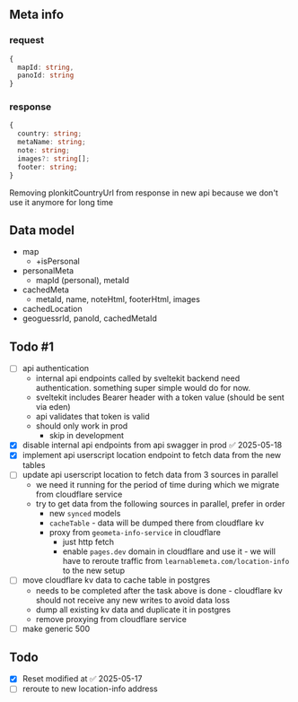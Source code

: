## Meta info
### request
```typescript
{  
  mapId: string,  
  panoId: string
}
```
### response
```typescript
{  
  country: string;
  metaName: string;  
  note: string;  
  images?: string[];  
  footer: string;
}
```

Removing   plonkitCountryUrl from response in new api because we don't use it anymore for long time

## Data model
- map
	- +isPersonal
- personalMeta
	- mapId (personal), metaId
- cachedMeta
	- metaId, name, noteHtml, footerHtml, images
- cachedLocation
- geoguessrId, panoId, cachedMetaId
  
## Todo #1
- [ ] api authentication
	- internal api endpoints called by sveltekit backend need authentication. something super simple would do for now.
	- sveltekit includes Bearer header with a token value (should be sent via eden)
	- api validates that token is valid
	- should only work in prod
		- skip in development
- [x] disable internal api endpoints from api swagger in prod ✅ 2025-05-18
- [x] implement api userscript location endpoint to fetch data from the new tables
- [ ] update api userscript location to fetch data from 3 sources in parallel
	- we need it running for the period of time during which we migrate from cloudflare service
	- try to get data from the following sources in parallel, prefer in order
		- new `synced` models
		- `cacheTable` - data will be dumped there from cloudflare kv
		- proxy from `geometa-info-service` in cloudflare
			- just http fetch
			- enable `pages.dev` domain in cloudflare and use it - we will have to reroute traffic from `learnablemeta.com/location-info` to the new setup
- [ ] move cloudflare kv data to cache table in postgres
	- needs to be completed after the task above is done - cloudflare kv should not receive any new writes to avoid data loss
	- dump all existing kv data and duplicate it in postgres
	- remove proxying from cloudflare service
- [ ] make generic 500

## Todo
- [x] Reset modified at ✅ 2025-05-17
- [ ] reroute to new location-info address